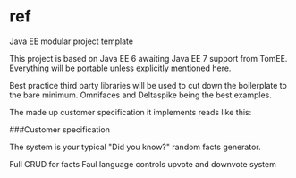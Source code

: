 ref
===

Java EE modular project template


This project is based on Java EE 6 awaiting Java EE 7 support from TomEE. Everything will be portable unless explicitly mentioned here.


Best practice third party libraries will be used to cut down the boilerplate to the bare minimum. Omnifaces and Deltaspike being the best examples.


The made up customer specification it implements reads like this:

###Customer specification

The system is your typical "Did you know?" random facts generator.

Full CRUD for facts
Faul language controls
upvote and downvote system


